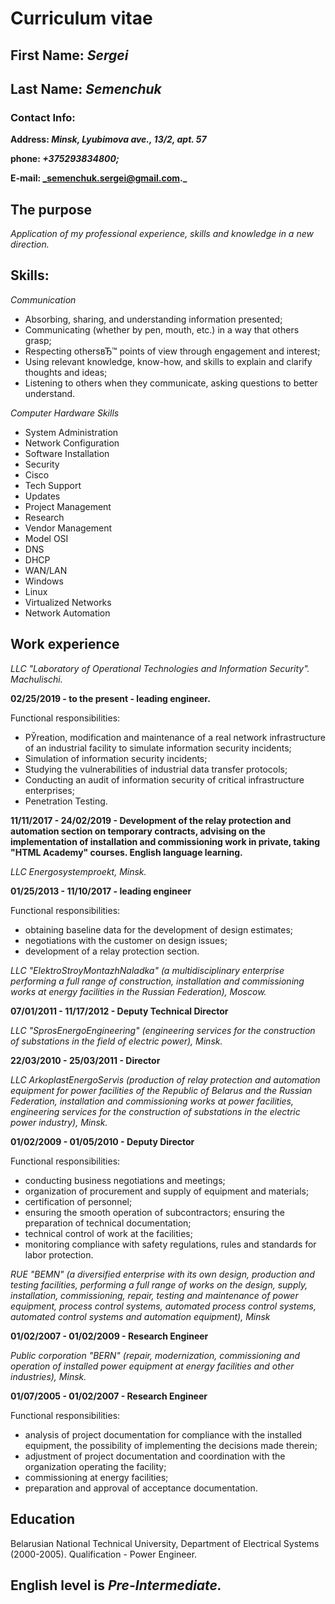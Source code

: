 # Curriculum vitae
## First Name: *Sergei*

## Last Name: *Semenchuk*

### Contact Info: 

**Address: _Minsk, Lyubimova ave., 13/2, apt. 57_**

**phone: _+375293834800;_**

**E-mail: _semenchuk.sergei@gmail.com._**

## The purpose

*Application of my professional experience, skills and knowledge in a new direction.*

## Skills:

_Communication_
* Absorbing, sharing, and understanding information presented;
* Communicating (whether by pen, mouth, etc.) in a way that others grasp;
* Respecting othersвЂ™ points of view through engagement and interest;
* Using relevant knowledge, know-how, and skills to explain and clarify thoughts and ideas;
* Listening to others when they communicate, asking questions to better understand.

_Computer Hardware Skills_
* System Administration
* Network Configuration
* Software Installation
* Security
* Cisco
* Tech Support
* Updates
* Project Management
* Research
* Vendor Management
* Model OSI
* DNS
* DHCP
* WAN/LAN
* Windows
* Linux
* Virtualized Networks
* Network Automation

## Work experience

*LLC "Laboratory of Operational Technologies and Information Security". Machulischi.*

**02/25/2019 - to the present - leading engineer.**

Functional responsibilities:
* РЎreation, modification and maintenance of a real network infrastructure of an industrial facility to simulate information security incidents;
* Simulation of information security incidents;
* Studying the vulnerabilities of industrial data transfer protocols;
* Conducting an audit of information security of critical infrastructure enterprises;
* Penetration Testing.

**11/11/2017 - 24/02/2019 - Development of the relay protection and automation section on temporary contracts, advising on the implementation of installation and commissioning work in private, taking "HTML Academy" courses. English language learning.**

*LLC Energosystemproekt, Minsk.*

**01/25/2013 - 11/10/2017 - leading engineer**

Functional responsibilities:

* obtaining baseline data for the development of design estimates;
* negotiations with the customer on design issues;
* development of a relay protection section.

*LLC "ElektroStroyMontazhNaladka" (a multidisciplinary enterprise performing a full range of construction, installation and commissioning works at energy facilities in the Russian Federation), Moscow.*

**07/01/2011 - 11/17/2012 - Deputy Technical Director**

*LLC "SprosEnergoEngineering" (engineering services for the construction of substations in the field of electric power), Minsk.*

**22/03/2010 - 25/03/2011 - Director**

*LLC ArkoplastEnergoServis (production of relay protection and automation equipment for power facilities of the Republic of Belarus and the Russian Federation, installation and commissioning works at power facilities, engineering services for the construction of substations in the electric power industry), Minsk.*

**01/02/2009 - 01/05/2010 - Deputy Director**

Functional responsibilities:

* conducting business negotiations and meetings;
* organization of procurement and supply of equipment and materials;
* certification of personnel;
* ensuring the smooth operation of subcontractors;
ensuring the preparation of technical documentation;
* technical control of work at the facilities;
* monitoring compliance with safety regulations, rules and standards for labor protection.

*RUE "BEMN" (a diversified enterprise with its own design, production and testing facilities, performing a full range of works on the design, supply, installation, commissioning, repair, testing and maintenance of power equipment, process control systems, automated process control systems, automated control systems and automation equipment), Minsk*

**01/02/2007 - 01/02/2009 - Research Engineer**

*Public corporation "BERN" (repair, modernization, commissioning and operation of installed power equipment at energy facilities and other industries), Minsk.*

**01/07/2005 - 01/02/2007 - Research Engineer**

Functional responsibilities:

* analysis of project documentation for compliance with the installed equipment, the possibility of implementing the decisions made therein;
* adjustment of project documentation and coordination with the organization operating the facility;
* commissioning at energy facilities;
* preparation and approval of acceptance documentation.

## Education

Belarusian National Technical University, Department of Electrical Systems (2000-2005).
Qualification - Power Engineer.

## English level is _Pre-Intermediate._